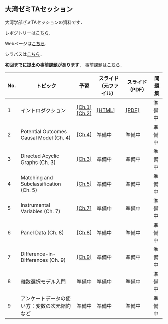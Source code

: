 ## 大湾ゼミTAセッション

大湾学部ゼミTAセッションの資料です．

レポジトリーは[こちら](https://github.com/ritsu1997/owanseminar)．

Webページは[こちら](https://ritsu1997.github.io/owanseminar/)．

シラバスは[こちら](00-syllabus_2022spring/01-syllabus_2022spring.md)．

**初回までに提出の事前課題があります**．
事前課題は[こちら](99-asignments/00-problemset_0.pdf)．


| No. | トピック                                     | 予習                                                                                                                               | スライド（元ファイル） | スライド（PDF） | 問題集 | 
| --- | -------------------------------------------- | ---------------------------------------------------------------------------------------------------------------------------------- | ---------------------- | --------------- | ------ | 
| 1   | イントロダクション                           | [[Ch.1]](https://mixtape.scunning.com/introduction.html)<br>[[Ch.2]](https://mixtape.scunning.com/probability-and-regression.html) | [[HTML]](owanseminar/01-introduction/Introduction.html)                    | [[PDF]]([[PDF]](owanseminar/01-introduction/Introduction.pdf))             | 準備中    | 
| 2   | Potential Outcomes Causal Model (Ch. 4)      | [[Ch.4]](https://mixtape.scunning.com/potential-outcomes.html)                                                                     | 準備中                    | 準備中             | 準備中    | 
| 3   | Directed Acyclic Graphs (Ch. 3)              | [[Ch.3]](https://mixtape.scunning.com/dag.html)                                                                                    | 準備中                    | 準備中             | 準備中    | 
| 4   | Matching and Subclassification (Ch. 5)       | [[Ch.5]](https://mixtape.scunning.com/matching-and-subclassification.html)                                                         | 準備中                    | 準備中             | 準備中    | 
| 5   | Instrumental Variables (Ch. 7)               | [[Ch.7]](https://mixtape.scunning.com/instrumental-variables.html)                                                                 | 準備中                    | 準備中             | 準備中    | 
| 6   | Panel Data (Ch. 8)                           | [[Ch.8]](https://mixtape.scunning.com/panel-data.html)                                                                             | 準備中                    | 準備中             | 準備中    | 
| 7   | Difference-in-Differences (Ch. 9)            | [[Ch.9]](https://mixtape.scunning.com/panel-data.html)                                                                             | 準備中                    | 準備中             | 準備中    | 
| 8   | 離散選択モデル入門                           | 準備中                                                                                                                                | 準備中                    | 準備中             | 準備中    | 
| 9   | アンケートデータの使い方：変数の次元縮約など | 準備中                                                                                                                                | 準備中                    | 準備中             | 準備中    | 
